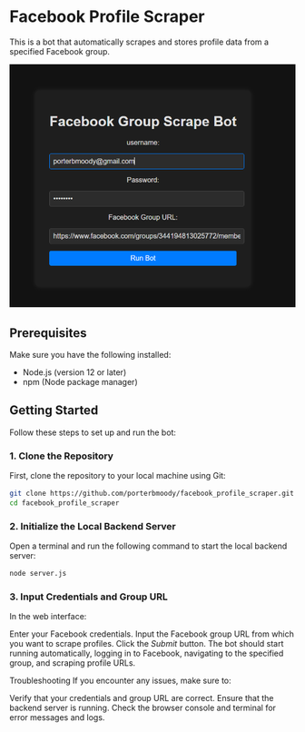 # Facebook Profile Scraper

This is a bot that automatically scrapes and stores profile data from a specified Facebook group. 

![](facebook%20page.PNG)

## Prerequisites

Make sure you have the following installed:
- Node.js (version 12 or later)
- npm (Node package manager)

## Getting Started

Follow these steps to set up and run the bot:

### 1. Clone the Repository

First, clone the repository to your local machine using Git:

```sh
git clone https://github.com/porterbmoody/facebook_profile_scraper.git
cd facebook_profile_scraper
```
### 2. Initialize the Local Backend Server
Open a terminal and run the following command to start the local backend server:

```sh
node server.js
```
### 3. Input Credentials and Group URL
In the web interface:

Enter your Facebook credentials.
Input the Facebook group URL from which you want to scrape profiles.
Click the *Submit* button.
The bot should start running automatically, logging in to Facebook, navigating to the specified group, and scraping profile URLs.

Troubleshooting
If you encounter any issues, make sure to:

Verify that your credentials and group URL are correct.
Ensure that the backend server is running.
Check the browser console and terminal for error messages and logs.